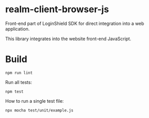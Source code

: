 realm-client-browser-js
=======================

Front-end part of LoginShield SDK for direct integration into a web application.

This library integrates into the website front-end JavaScript.


# Build

```
npm run lint
```

Run all tests:

```
npm test
```

How to run a single test file:

```
npx mocha test/unit/example.js
```
